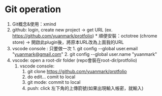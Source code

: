 # Git operation
1.    Git概念&使用：xmind
3.    github: login, create new project -> get URL (ex. https://github.com/yuanmark/protfolio)
    *    順便安裝：octotree (chrome store) -> 開啟此plugin後，將原本URL改為上面我的URL
2.    vscode console : 只要做一次
    1.    git config --global user.email "yuanmark@gmail.com"
    2.    git config --global user.name "yuanmark"
1. vscode: open a root-dir folder (repo會裝在root-dir/protfolio)
    1. vscode console:
        1. git clone https://github.com/yuanmark/protfolio
        1. do edit... comit to local
        1. git mode: commit to local
		1. push: click 左下角的上傳箭號(如果出現輸入帳密，就輸入)
